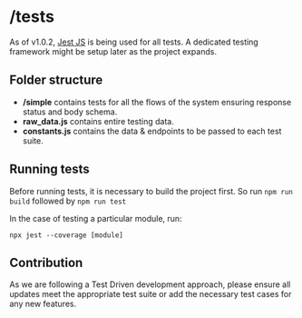 # /tests

As of v1.0.2, [Jest JS](https://jestjs.io/) is being used for all tests.
A dedicated testing framework might be setup later as the project expands.

## Folder structure

- **/simple** contains tests for all the flows of the system ensuring response status and body schema.
- **raw_data.js** contains entire testing data.
- **constants.js** contains the data & endpoints to be passed to each test suite.

## Running tests

Before running tests, it is necessary to build the project first. So run `npm run build` followed by `npm run test`

In the case of testing a particular module, run:

```npx jest --coverage [module]```

## Contribution
As we are following a Test Driven development approach, please ensure all updates meet the appropriate test suite or add the necessary test cases for any new features.
